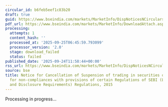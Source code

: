 ```yaml
---
circular_id: b6feb5eef1c83b20
draft: true
guid: https://www.bseindia.com/markets/MarketInfo/DispNoticesNCirculars.aspx?Noticeid={2C13216F-B9FC-466B-BE15-E96ACBFA1ADA}&noticeno=20250924-19&dt=09/24/2025&icount=19&totcount=75&flag=0
pdf_url: https://www.bseindia.com/markets/MarketInfo/DownloadAttach.aspx?id=20250924-19&attachedId=
processing:
  attempts: 1
  content_hash: ''
  processed_at: '2025-09-25T06:45:59.793099'
  processor_version: '2.0'
  stage: download_failed
  status: failed
published_date: '2025-09-24T11:58:44+00:00'
rss_url: https://www.bseindia.com/markets/MarketInfo/DispNoticesNCirculars.aspx?Noticeid={2C13216F-B9FC-466B-BE15-E96ACBFA1ADA}&noticeno=20250924-19&dt=09/24/2025&icount=19&totcount=75&flag=0
source: bse
title: Notice for Cancellation of Suspension of trading in securities of companies
  for non-compliances with provisions of certain Regulations of SEBI (Listing Obligations
  and Disclosure Requirements) Regulations, 2015
---
```


Processing in progress...